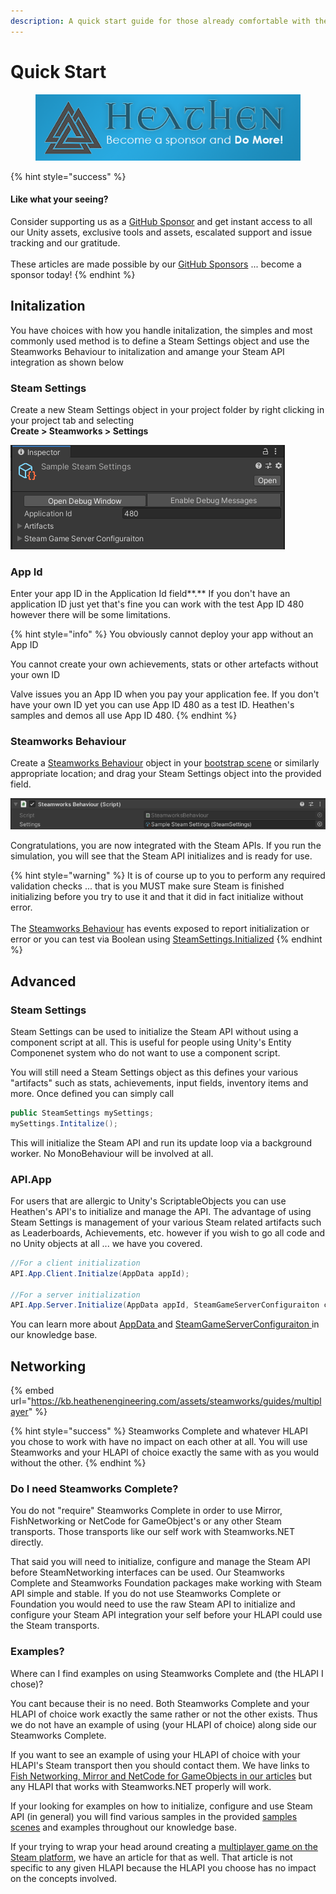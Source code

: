 ```yaml
---
description: A quick start guide for those already comfortable with the basics.
---
```


# Quick Start

<figure><img src="../../../../.gitbook/assets/512x128 Sponsor Banner.png" alt="Become a sponsor and Do More"><figcaption></figcaption></figure>

{% hint style="success" %}
#### Like what your seeing?

Consider supporting us as a [GitHub Sponsor](../../../../) and get instant access to all our Unity assets, exclusive tools and assets, escalated support and issue tracking and our gratitude.\
\
These articles are made possible by our [GitHub Sponsors](https://github.com/sponsors/heathen-engineering) ... become a sponsor today!
{% endhint %}

## Initalization

You have choices with how you handle initalization, the simples and most commonly used method is to define a Steam Settings object and use the Steamworks Behaviour to initalization and amange your Steam API integration as shown below

### Steam Settings

Create a new Steam Settings object in your project folder by right clicking in your project tab and selecting\
**Create > Steamworks > Settings**

![](<../../../../.gitbook/assets/image (158) (1) (1) (1) (1).png>)

### App Id

Enter your app ID in the Application Id field**.**  If you don't have an application ID just yet that's fine you can work with the test App ID 480 however there will be some limitations.&#x20;

{% hint style="info" %}
You obviously cannot deploy your app without an App ID

You cannot create your own achievements, stats or other artefacts without your own ID



Valve issues you an App ID when you pay your application fee. If you don't have your own ID yet you can use App ID 480 as a test ID. Heathen's samples and demos all use App ID 480.
{% endhint %}

### Steamworks Behaviour

Create a [Steamworks Behaviour](broken-reference) object in your [bootstrap scene](../../../../company/concepts/design/bootstrap-scene.md) or similarly appropriate location; and drag your Steam Settings object into the provided field.

![](<../../../../.gitbook/assets/image (161) (1) (1) (1) (1) (1) (1).png>)

Congratulations, you are now integrated with the Steam APIs. If you run the simulation, you will see that the Steam API initializes and is ready for use.

{% hint style="warning" %}
It is of course up to you to perform any required validation checks ... that is you MUST make sure Steam is finished initializing before you try to use it and that it did in fact initialize without error. \
\
The [Steamworks Behaviour](../components/steamworks-behaviour.md) has events exposed to report initialization or error or you can test via Boolean using [SteamSettings.Initialized](../scriptable-objects/steam-settings/#initialized)
{% endhint %}

## Advanced

### Steam Settings

Steam Settings can be used to initialize the Steam API without using a component script at all. This is useful for people using Unity's Entity Componenet system who do not want to use a component script.

You will still need a Steam Settings object as this defines your various "artifacts" such as stats, achievements, input fields, inventory items and more. Once defined you can simply call&#x20;

```csharp
public SteamSettings mySettings;
mySettings.Intitalize();
```

This will initialize the Steam API and run its update loop via a background worker. No MonoBehaviour will be involved at all.

### API.App

For users that are allergic to Unity's ScriptableObjects you can use Heathen's API's to initialize and manage the API. The advantage of using Steam Settings is management of your various Steam related artifacts such as Leaderboards, Achievements, etc. however if you wish to go all code and no Unity objects at all ... we have you covered.

```csharp
//For a client initialization
API.App.Client.Initialze(AppData appId);

//For a server initialization
API.App.Server.Initialize(AppData appId, SteamGameServerConfiguraiton config);
```

You can learn more about [AppData ](../../data-layer/app-data.md)and [SteamGameServerConfiguraiton ](../components/steam-game-server-events.md)in our knowledge base.

## Networking

{% embed url="https://kb.heathenengineering.com/assets/steamworks/guides/multiplayer" %}

{% hint style="success" %}
Steamworks Complete and whatever HLAPI you chose to work with have no impact on each other at all. You will use Steamworks and your HLAPI of choice exactly the same with as you would without the other.
{% endhint %}

### Do I need Steamworks Complete?

You do not "require" Steamworks Complete in order to use Mirror, FishNetworking or NetCode for GameObject's or any other Steam transports. Those transports like our self work with Steamworks.NET directly.

That said you will need to initialize, configure and manage the Steam API before SteamNetworking interfaces can be used. Our Steamworks Complete and Steamworks Foundation packages make working with Steam API simple and stable. If you do not use Steamworks Complete or Foundation you would need to use the raw Steam API to initialize and configure your Steam API integration your self before your HLAPI could use the Steam transports.

### Examples?

Where can I find examples on using Steamworks Complete and (the HLAPI I chose)?

You cant because their is no need. Both Steamworks Complete and your HLAPI of choice work exactly the same rather or not the other exists. Thus we do not have an example of using (your HLAPI of choice) along side our Steamworks Complete.&#x20;

If you want to see an example of using your HLAPI of choice with your HLAPI's Steam transport then you should contact them. We have links to [Fish Networking, Mirror and NetCode for GameObjects in our articles](../installation/networking-integrations.md) but any HLAPI that works with Steamworks.NET properly will work.

If your looking for examples on how to initialize, configure and use Steam API (in general) you will find various samples in the provided [samples scenes](../../../physkit/learning/sample-scenes/) and examples throughout our knowledge base.

If your trying to wrap your head around creating a [multiplayer game on the Steam platform](broken-reference), we have an article for that as well. That article is not specific to any given HLAPI because the HLAPI you choose has no impact on the concepts involved.
